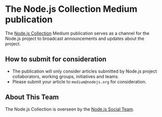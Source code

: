 # The Node.js Collection Medium publication
The [Node.js Collection](https://medium.com/the-node-js-collection) Medium publication serves as a channel for the Node.js project to broadcast announcements and updates about the project.

## How to submit for consideration
- The publication will only consider articles submitted by Node.js project collaborators, working groups, initiatives and teams.
- Please submit your article to `medium@nodejs.org` for consideration.

## About This Team
The Node.js Collection is overseen by the [Node.js Social Team](https://github.com/nodejs/social-team). 

